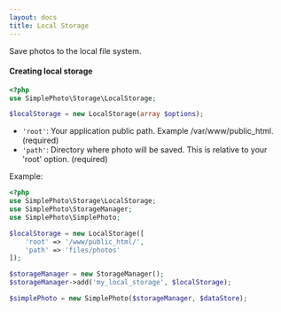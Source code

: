 ```yaml
---
layout: docs
title: Local Storage
---
```


Save photos to the local file system.

#### Creating local storage

```php
<?php
use SimplePhoto\Storage\LocalStorage;

$localStorage = new LocalStorage(array $options);

```

- `'root'`: Your application public path. Example /var/www/public_html. (required)
- `'path'`: Directory where photo will be saved. This is relative to your 'root' option. (required)


Example:

```php
<?php
use SimplePhoto\Storage\LocalStorage;
use SimplePhoto\StorageManager;
use SimplePhoto\SimplePhoto;

$localStorage = new LocalStorage([
    'root' => '/www/public_html/',
    'path' => 'files/photos'
]);

$storageManager = new StorageManager();
$storageManager->add('my_local_storage', $localStorage);

$simplePhoto = new SimplePhoto($storageManager, $dataStore);
```
